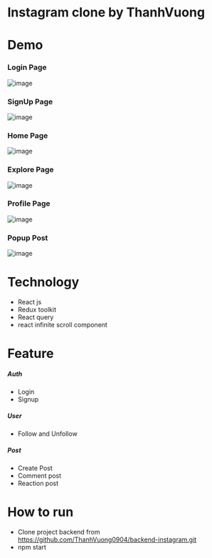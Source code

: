 # Instagram clone by ThanhVuong

# Demo

### Login Page
<img alt="image" src="https://res.cloudinary.com/debkio0dv/image/upload/v1666891227/instagram/loginpage_sweqmq.png">

### SignUp Page
<img alt="image" src="https://res.cloudinary.com/debkio0dv/image/upload/v1666891228/instagram/signuppage_mopqjz.png">

### Home Page
<img alt="image" src="https://res.cloudinary.com/debkio0dv/image/upload/v1666891227/instagram/home_oanlou.png">

### Explore Page
<img alt="image" src="https://res.cloudinary.com/debkio0dv/image/upload/v1666891228/instagram/explorepage_sec8wi.png">

### Profile Page
<img alt="image" src="https://res.cloudinary.com/debkio0dv/image/upload/v1666891231/instagram/profilepage_zmsqsg.png">

### Popup Post
<img alt="image" src="https://res.cloudinary.com/debkio0dv/image/upload/v1666891227/instagram/popuppost_f3wrtx.png">

# Technology
- React js
- Redux toolkit
- React query
- react infinite scroll component

# Feature
##### Auth
- Login
- Signup

##### User
- Follow and Unfollow

##### Post
- Create Post
- Comment post
- Reaction post

# How to run
- Clone project backend from https://github.com/ThanhVuong0904/backend-instagram.git
- npm start
